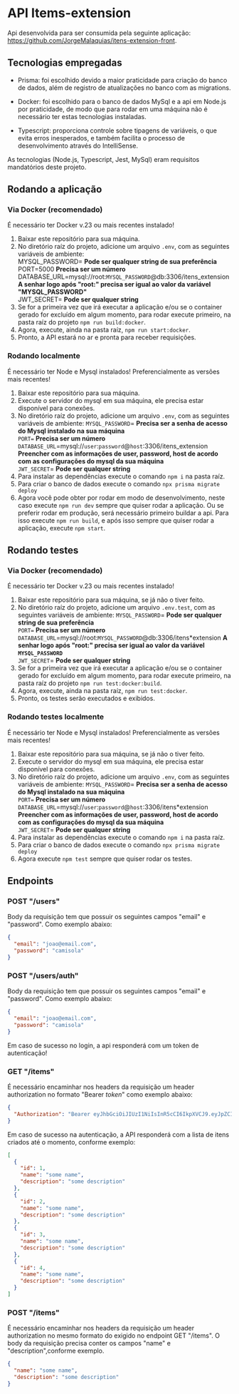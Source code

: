 # API Items-extension

Api desenvolvida para ser consumida pela seguinte aplicação: https://github.com/JorgeMalaquias/itens-extension-front.

## Tecnologias empregadas

- Prisma: foi escolhido devido a maior praticidade para criação do banco de dados, além de registro de atualizações no banco com as migrations.

- Docker: foi escolhido para o banco de dados MySql e a api em Node.js por praticidade, de modo que para rodar em uma máquina não é necessário ter estas tecnologias instaladas.

- Typescript: proporciona controle sobre tipagens de variáveis, o que evita erros inesperados, e também facilita o processo de desenvolvimento através do IntelliSense.

As tecnologias (Node.js, Typescript, Jest, MySql) eram requisitos mandatórios deste projeto.

## Rodando a aplicação

### Via Docker (recomendado)

É necessário ter Docker v.23 ou mais recentes instalado!

1. Baixar este repositório para sua máquina.
2. No diretório raíz do projeto, adicione um arquivo `.env`, com as seguintes variáveis de ambiente:  
   MYSQL_PASSWORD= **Pode ser qualquer string de sua preferência**  
   PORT=5000 **Precisa ser um número**    
   DATABASE_URL=mysql://root:`MYSQL_PASSWORD`@db:3306/itens_extension **A senhar logo após "root:" precisa ser igual ao valor da variável "MYSQL_PASSWORD"**    
   JWT_SECRET= **Pode ser qualquer string**
3. Se for a primeira vez que irá executar a aplicação e/ou se o container gerado for excluído em algum momento, para rodar execute primeiro, na pasta raíz do projeto `npm run build:docker`.
4. Agora, execute, ainda na pasta raíz, `npm run start:docker`.
5. Pronto, a API estará no ar e pronta para receber requisições.

### Rodando localmente

É necessário ter Node e Mysql instalados! Preferencialmente as versões mais recentes!

1. Baixar este repositório para sua máquina.
2. Execute o servidor do mysql em sua máquina, ele precisa estar disponível para conexões.
3. No diretório raíz do projeto, adicione um arquivo `.env`, com as seguintes variáveis de ambiente:
   `MYSQL_PASSWORD`= **Precisa ser a senha de acesso do Mysql instalado na sua máquina**  
   `PORT=` **Precisa ser um número**  
   `DATABASE_URL`=mysql://`user`:`password`@`host`:3306/itens_extension **Preencher com as informações de user, password, host de acordo com as configurações do mysql da sua máquina**  
   `JWT_SECRET`= **Pode ser qualquer string**
4. Para instalar as dependências execute o comando `npm i` na pasta raíz.
5. Para criar o banco de dados execute o comando `npx prisma migrate deploy`
6. Agora você pode obter por rodar em modo de desenvolvimento, neste caso execute `npm run dev` sempre que quiser rodar a aplicação. Ou se preferir rodar em produção, será necessário primeiro buildar a api. Para isso execute `npm run build`, e após isso sempre que quiser rodar a aplicação, execute `npm start`.

## Rodando testes

### Via Docker (recomendado)

É necessário ter Docker v.23 ou mais recentes instalado!

1. Baixar este repositório para sua máquina, se já não o tiver feito.
2. No diretório raíz do projeto, adicione um arquivo `.env.test`, com as seguintes variáveis de ambiente:
   `MYSQL_PASSWORD`= **Pode ser qualquer string de sua preferência**  
   `PORT=` **Precisa ser um número**
   `DATABASE_URL`=mysql://root:`MYSQL_PASSWORD`@db:3306/itens\*extension **A senhar logo após "root:" precisa ser igual ao valor da variável `MYSQL_PASSWORD`**  
   `JWT_SECRET`= **Pode ser qualquer string**  
3. Se for a primeira vez que irá executar a aplicação e/ou se o container gerado for excluído em algum momento, para rodar execute primeiro, na pasta raíz do projeto `npm run test:docker:build`.
4. Agora, execute, ainda na pasta raíz, `npm run test:docker`.
5. Pronto, os testes serão executados e exibidos.

### Rodando testes localmente

É necessário ter Node e Mysql instalados! Preferencialmente as versões mais recentes!

1. Baixar este repositório para sua máquina, se já não o tiver feito.
2. Execute o servidor do mysql em sua máquina, ele precisa estar disponível para conexões.
3. No diretório raíz do projeto, adicione um arquivo `.env`, com as seguintes variáveis de ambiente:
   `MYSQL_PASSWORD`= **Precisa ser a senha de acesso do Mysql instalado na sua máquina**  
   `PORT=` **Precisa ser um número**  
   `DATABASE_URL`=mysql://`user`:`password`@`host`:3306/itens\*extension **Preencher com as informações de user, password, host de acordo com as configurações do mysql da sua máquina**  
   `JWT_SECRET`= **Pode ser qualquer string**  
4. Para instalar as dependências execute o comando `npm i` na pasta raíz.
5. Para criar o banco de dados execute o comando `npx prisma migrate deploy`
6. Agora execute `npm test` sempre que quiser rodar os testes.

## Endpoints

### POST "/users"

Body da requisição tem que possuir os seguintes campos "email" e "password". Como exemplo abaixo:

```json
{
  "email": "joao@email.com",
  "password": "camisola"
}
```

### POST "/users/auth"

Body da requisição tem que possuir os seguintes campos "email" e "password". Como exemplo abaixo:

```json
{
  "email": "joao@email.com",
  "password": "camisola"
}
```

Em caso de sucesso no login, a api responderá com um token de autenticação!

### GET "/items"

É necessário encaminhar nos headers da requisição um header authorization no formato "Bearer _token_" como exemplo abaixo:

```json
{
  "Authorization": "Bearer eyJhbGciOiJIUzI1NiIsInR5cCI6IkpXVCJ9.eyJpZCI6MSwiaWF0IjoxNjkzNTk5MzYzLCJleHAiOjE2OTQyMDQxNjN9.tRg9yOIPlMP2DVaKbQB1B26dK53rE4TeIYnA16-yDBk"
}
```

Em caso de sucesso na autenticação, a API responderá com a lista de itens criados até o momento, conforme exemplo:

```json
[
  {
    "id": 1,
    "name": "some name",
    "description": "some description"
  },
  {
    "id": 2,
    "name": "some name",
    "description": "some description"
  },
  {
    "id": 3,
    "name": "some name",
    "description": "some description"
  },
  {
    "id": 4,
    "name": "some name",
    "description": "some description"
  }
]
```

### POST "/items"

É necessário encaminhar nos headers da requisição um header authorization no mesmo formato do exigido no endpoint GET "/items". O body da requisição precisa conter os campos "name" e "description",conforme exemplo.

```json
{
  "name": "some name",
  "description": "some description"
}
```
